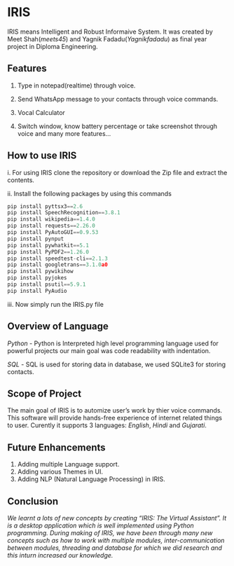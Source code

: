 # IRIS

IRIS means Intelligent and Robust Informaive System.
It was created by Meet Shah(_meets45_) and Yagnik Fadadu(_Yagnikfadadu_) as final year project in Diploma Engineering. 

## Features
1. Type in notepad(realtime) through voice.

2. Send WhatsApp message to your contacts through voice commands.

3. Vocal Calculator

4. Switch window, know battery percentage or take screenshot through voice and many more features...

## How to use IRIS
i. For using IRIS clone the repository or download the Zip file and extract the contents.

ii. Install the following packages by using this commands
```python
pip install pyttsx3==2.6
pip install SpeechRecognition==3.8.1
pip install wikipedia==1.4.0
pip install requests==2.26.0
pip install PyAutoGUI==0.9.53 
pip install pynput
pip install pywhatkit==5.1
pip install PyPDF2==1.26.0 
pip install speedtest-cli==2.1.3
pip install googletrans==3.1.0a0
pip install pywikihow
pip install pyjokes
pip install psutil==5.9.1
pip install PyAudio  
```
iii. Now simply run the IRIS.py file

## Overview of Language

_Python_ - Python is Interpreted high level programming language used for powerful projects our main goal was code readability with indentation.

_SQL_ - SQL is used for storing data in database, we used SQLite3 for storing contacts.

## Scope of Project

The main goal of IRIS is to automize user’s work by thier voice commands. This software will provide hands-free experience of internet related things to user. Curently it supports 3 languages: _English_, _Hindi_ and _Gujarati_.

## Future Enhancements

1. Adding multiple Language support.
2. Adding various Themes in UI.
3. Adding NLP (Natural Language Processing) in IRIS. 

## Conclusion

_We learnt a lots of new concepts by creating “IRIS: The Virtual Assistant”. It is a desktop application which is well implemented using Python programming. During making of IRIS, we have been through many new concepts such as how to work with multiple modules, inter-communication between modules, threading and database for which we did research and this inturn increased our knowledge._
